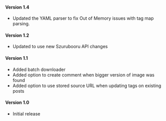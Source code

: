 #### Version 1.4
- Updated the YAML parser to fix Out of Memory issues with tag map parsing.

#### Version 1.2
- Updated to use new Szurubooru API changes

#### Version 1.1
- Added batch downloader
- Added option to create comment when bigger version of image was found
- Added option to use stored source URL when updating tags on existing posts

#### Version 1.0
- Initial release
